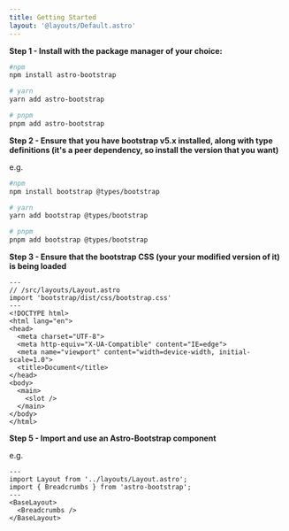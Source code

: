 ```yaml
---
title: Getting Started
layout: '@layouts/Default.astro'
---
```


**Step 1 - Install with the package manager of your choice:**

```bash
#npm
npm install astro-bootstrap

# yarn
yarn add astro-bootstrap

# pnpm
pnpm add astro-bootstrap
```

**Step 2 - Ensure that you have bootstrap v5.x installed, along with type definitions (it's a peer dependency, so install the version that you want)**

e.g.

```bash
#npm
npm install bootstrap @types/bootstrap

# yarn
yarn add bootstrap @types/bootstrap

# pnpm
pnpm add bootstrap @types/bootstrap
```

**Step 3 - Ensure that the bootstrap CSS (your your modified version of it) is being loaded**

```astro
---
// /src/layouts/Layout.astro
import 'bootstrap/dist/css/bootstrap.css'
---
<!DOCTYPE html>
<html lang="en">
<head>
  <meta charset="UTF-8">
  <meta http-equiv="X-UA-Compatible" content="IE=edge">
  <meta name="viewport" content="width=device-width, initial-scale=1.0">
  <title>Document</title>
</head>
<body>
  <main>
    <slot />
  </main>
</body>
</html>
```

**Step 5 - Import and use an Astro-Bootstrap component**

e.g.

```astro
---
import Layout from '../layouts/Layout.astro';
import { Breadcrumbs } from 'astro-bootstrap';
---
<BaseLayout>  
  <Breadcrumbs />
</BaseLayout>
```
